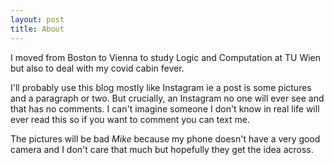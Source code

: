 ```yaml
---
layout: post
title: About
---
```

I moved from Boston to Vienna to study Logic and Computation at TU Wien but also to deal with my covid cabin fever.

I'll probably use this blog mostly like Instagram ie a post is some pictures and a paragraph or two. But crucially, an Instagram no one will ever see and that has no comments. I can't imagine someone I don't know in real life will ever read this so if you want to comment you can text me.

The pictures will be bad *Mike* because my phone doesn't have a very good camera and I don't care that much but hopefully they get the idea across.
